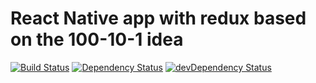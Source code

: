 # React Native app with redux based on the 100-10-1 idea

[![Build Status](https://travis-ci.org/procoder17/react-native-redux-app-100-10-1.svg?branch=master)](https://travis-ci.org/procoder17/react-native-redux-app-100-10-1) [![Dependency Status](https://david-dm.org/procoder17/react-native-redux-app-100-10-1.svg)](https://david-dm.org/procoder17/react-native-redux-app-100-10-1) [![devDependency Status](https://david-dm.org/procoder17/react-native-redux-app-100-10-1/dev-status.svg)](https://david-dm.org/procoder17/react-native-redux-app-100-10-1#info=devDependencies)
